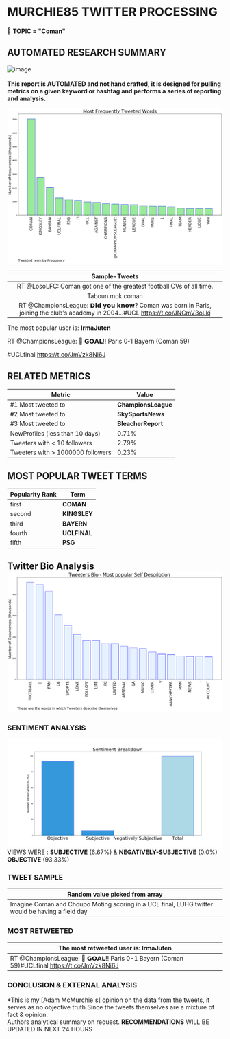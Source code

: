# MURCHIE85 TWITTER PROCESSING 
&#x1F34E; **TOPIC = "Coman"**

## AUTOMATED RESEARCH SUMMARY

![image](https://marketingplatform.google.com/about/static/images/gmp/analytics-smb-benefit.jpg)
<br></br>
<b> This report is AUTOMATED and not hand crafted, it is designed for pulling metrics on a given keyword or hashtag and performs a series of reporting and analysis.</b>



![image](TWEETS.png)



|                **Sample-Tweets**        |
| :-------------: |
| RT @LosoLFC: Coman got one of the greatest football CVs of all time. |
| Taboun mok coman |
| RT @ChampionsLeague: 𝗗𝗶𝗱 𝘆𝗼𝘂 𝗸𝗻𝗼𝘄? Coman was born in Paris, joining the club's academy in 2004...#UCL https://t.co/JNCmV3oLkj |

The most popular user is: **IrmaJuten**
<div class="alert alert-block alert-danger"> RT @ChampionsLeague: 🔴 𝗚𝗢𝗔𝗟!! Paris 0-1 Bayern (Coman 59)

#UCLfinal https://t.co/JmVzk8Ni6J</div>

## RELATED METRICS<br>
| Metric | Value |
| ------------- | ------------- |
| #1 Most tweeted to  | **ChampionsLeague** |
| #2 Most tweeted to  | **SkySportsNews** |
| #3 Most tweeted to  | **BleacherReport** |
| NewProfiles (less than 10 days) | 0.71%  |
| Tweeters with < 10 followers  | 2.79%|
| Tweeters with > 1000000 followers  | 0.23%  |



## MOST POPULAR TWEET TERMS 


| Popularity Rank  | Term |
| ------------- | ------------- |
| first  | **COMAN**  |
| second  | **KINGSLEY**  |
| third  | **BAYERN** |
| fourth  | **UCLFINAL**  |
| fifth  | **PSG**  |


## Twitter Bio Analysis![image](BIO.png)
### SENTIMENT ANALYSIS
![image](sentiment.png)
VIEWS WERE : **SUBJECTIVE**  (6.67%) & **NEGATIVELY-SUBJECTIVE** (0.0%) **OBJECTIVE** (93.33%)

### TWEET SAMPLE 
| Random value picked from array |
| ------------- |
|Imagine Coman and Choupo Moting scoring in a UCL final, LUHG twitter would be having a field day |

### MOST RETWEETED 

| The most retweeted user is: **IrmaJuten**  |
| ------------- |
| RT @ChampionsLeague: 🔴 𝗚𝗢𝗔𝗟!! Paris 0-1 Bayern (Coman 59)#UCLfinal https://t.co/JmVzk8Ni6J |

### CONCLUSION & EXTERNAL ANALYSIS

*This is my [Adam McMurchie`s] opinion on the data from the tweets, it serves as no objective truth.Since the tweets themselves are a mixture of fact & opinion.<br>
Authors analytical summary on request.
**RECOMMENDATIONS** WILL BE UPDATED IN NEXT  24 HOURS <br>